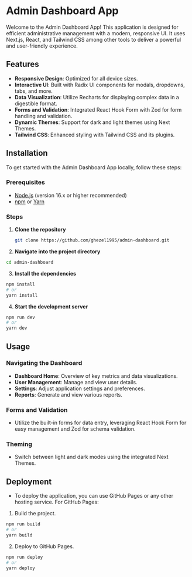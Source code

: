 # Admin Dashboard App

Welcome to the Admin Dashboard App! This application is designed for efficient administrative management with a modern, responsive UI. It uses Next.js, React, and Tailwind CSS among other tools to deliver a powerful and user-friendly experience.

## Features

- **Responsive Design**: Optimized for all device sizes.
- **Interactive UI**: Built with Radix UI components for modals, dropdowns, tabs, and more.
- **Data Visualization**: Utilize Recharts for displaying complex data in a digestible format.
- **Forms and Validation**: Integrated React Hook Form with Zod for form handling and validation.
- **Dynamic Themes**: Support for dark and light themes using Next Themes.
- **Tailwind CSS**: Enhanced styling with Tailwind CSS and its plugins.

## Installation

To get started with the Admin Dashboard App locally, follow these steps:

### Prerequisites

- [Node.js](https://nodejs.org/en/) (version 16.x or higher recommended)
- [npm](https://www.npmjs.com/) or [Yarn](https://yarnpkg.com/)

### Steps

1. **Clone the repository**

   ```sh
   git clone https://github.com/ghezel1995/admin-dashboard.git
   ```

2. **Navigate into the project directory**

```sh
cd admin-dashboard
```

3. **Install the dependencies**

```sh
npm install
# or
yarn install
```

4. **Start the development server**

```sh
npm run dev
# or
yarn dev
```

## Usage

### Navigating the Dashboard

- **Dashboard Home**: Overview of key metrics and data visualizations.
- **User Management**: Manage and view user details.
- **Settings**: Adjust application settings and preferences.
- **Reports**: Generate and view various reports.

### Forms and Validation

- Utilize the built-in forms for data entry, leveraging React Hook Form for easy management and Zod for schema validation.

### Theming

- Switch between light and dark modes using the integrated Next Themes.

## Deployment

- To deploy the application, you can use GitHub Pages or any other hosting service. For GitHub Pages:

01. Build the project.

```sh
npm run build
# or
yarn build
```

02. Deploy to GitHub Pages.

 ```sh
npm run deploy
# or
yarn deploy
```
